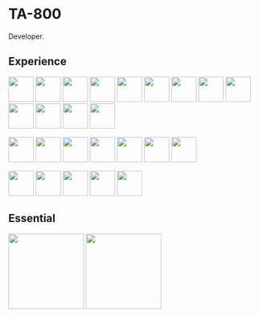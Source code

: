 # TA-800

Developer.

## Experience

<img src="https://cdn.jsdelivr.net/gh/devicons/devicon@latest/icons/c/c-original.svg" width=50 /> <img src="https://cdn.jsdelivr.net/gh/devicons/devicon@latest/icons/csharp/csharp-original.svg" width=50 /> <img src="https://cdn.jsdelivr.net/gh/devicons/devicon@latest/icons/cplusplus/cplusplus-original.svg" width=50 /> <img src="https://cdn.jsdelivr.net/gh/devicons/devicon@latest/icons/css3/css3-original.svg" width=50 /> <img src="https://cdn.jsdelivr.net/gh/devicons/devicon@latest/icons/html5/html5-original.svg" width=50 /> <img src="https://cdn.jsdelivr.net/gh/devicons/devicon@latest/icons/java/java-original.svg" width=50 /> <img src="https://cdn.jsdelivr.net/gh/devicons/devicon@latest/icons/javascript/javascript-original.svg" width=50 /> <img src="https://cdn.jsdelivr.net/gh/devicons/devicon@latest/icons/typescript/typescript-original.svg" width=50 /> <img src="https://cdn.jsdelivr.net/gh/devicons/devicon@latest/icons/python/python-original.svg" width=50 /> <img src="https://cdn.jsdelivr.net/gh/devicons/devicon@latest/icons/react/react-original.svg" width=50 /> <img src="https://cdn.jsdelivr.net/gh/devicons/devicon@latest/icons/rstudio/rstudio-original.svg" width=50 /> <img src="https://cdn.jsdelivr.net/gh/devicons/devicon@latest/icons/postgresql/postgresql-original.svg" width=50 /> <img src="https://cdn.jsdelivr.net/gh/devicons/devicon@latest/icons/visualbasic/visualbasic-original.svg" width=50 />

<img src="https://cdn.jsdelivr.net/gh/devicons/devicon@latest/icons/bash/bash-original.svg" width=50 /> <img src="https://cdn.jsdelivr.net/gh/devicons/devicon@latest/icons/eclipse/eclipse-original.svg" width=50 /> <img src="https://cdn.jsdelivr.net/gh/devicons/devicon@latest/icons/figma/figma-original.svg" width=50 /> <img src="https://cdn.jsdelivr.net/gh/devicons/devicon@latest/icons/git/git-original.svg" width=50 /> <img src="https://cdn.jsdelivr.net/gh/devicons/devicon@latest/icons/linux/linux-original.svg" width=50 /> <img src="https://cdn.jsdelivr.net/gh/devicons/devicon@latest/icons/vscode/vscode-original.svg" width=50 /> <img src="https://cdn.jsdelivr.net/gh/devicons/devicon@latest/icons/visualstudio/visualstudio-original.svg" width=50 />

<img src="https://cdn.jsdelivr.net/gh/devicons/devicon@latest/icons/django/django-plain.svg" width=50 /> <img src="https://cdn.jsdelivr.net/gh/devicons/devicon@latest/icons/express/express-original.svg" width=50 /> <img src="https://cdn.jsdelivr.net/gh/devicons/devicon@latest/icons/dotnetcore/dotnetcore-original.svg" width=50 /> <img src="https://cdn.jsdelivr.net/gh/devicons/devicon@latest/icons/nodejs/nodejs-original-wordmark.svg" width=50 /> <img src="https://cdn.jsdelivr.net/gh/devicons/devicon@latest/icons/supabase/supabase-original.svg" width=50 />        

## Essential

<img src="https://cdn.jsdelivr.net/gh/devicons/devicon@latest/icons/neovim/neovim-original.svg" width=150 /> <img src="https://cdn.jsdelivr.net/gh/devicons/devicon@latest/icons/vim/vim-original.svg" width=150 />
